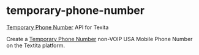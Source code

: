 # temporary-phone-number
[Temporary Phone Number](http://textita.com) API for Texita

Create a [Temporary Phone Number](http://textita.com) non-VOIP USA Mobile Phone Number
on the Textita platform.




